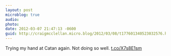 ```yaml
---
layout: post
microblog: true
audio: 
photo: 
date: 2012-03-07 21:47:13 -0600
guid: http://craigmcclellan.micro.blog/2012/03/08/t177601340523032576.html
---
```

Trying my hand at Catan again. Not doing so well.  [t.co/X7s8E1sm](http://t.co/X7s8E1sm)
